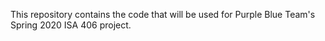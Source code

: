 This repository contains the code that will be used for Purple Blue Team's Spring 2020 ISA 406 project.
